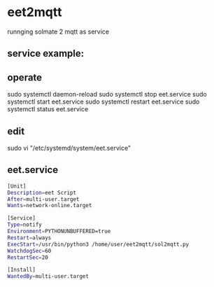 # eet2mqtt
runnging solmate 2 mqtt as service


## service example:

## operate

sudo systemctl daemon-reload
sudo systemctl stop eet.service
sudo systemctl start eet.service
sudo systemctl restart eet.service
sudo systemctl status eet.service

## edit

sudo vi "/etc/systemd/system/eet.service"

## eet.service
```bash
[Unit]
Description=eet Script
After=multi-user.target
Wants=network-online.target

[Service]
Type=notify
Environment=PYTHONUNBUFFERED=true
Restart=always
ExecStart=/usr/bin/python3 /home/user/eet2mqtt/sol2mqtt.py
WatchdogSec=60
RestartSec=20

[Install]
WantedBy=multi-user.target
```